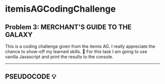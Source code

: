 # itemisAGCodingChallenge

## Problem 3: MERCHANT'S GUIDE TO THE GALAXY

This is a coding challenge given from the itemis AG. I really appreciate the chance to show-off my learned skills. :notebook:
For this task I am going to use vanilla Javascript and print the results to the console.

---

## PSEUDOCODE :bulb:

